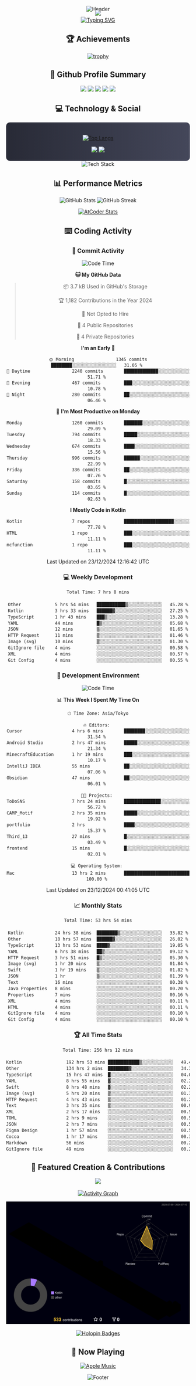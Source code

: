 <div align="center">
  
![Header](https://capsule-render.vercel.app/api?type=waving&color=gradient&customColorList=12&height=300&section=header&text=Welcome%20to%20Batapii's%20Universe&fontSize=50&animation=fadeIn&fontAlignY=40&desc=Android%20Developer%20|%20Kotlin%20LOVE%20)

<div style="margin-top: -20px;">
  <img src="https://readme-typing-svg.herokuapp.com/?lines=Crafting+Android+Experiences;Building+Tomorrow's+Apps+Today;Always+Learning,+Always+Growing&font=Fira%20Code&center=true&width=440&height=45&color=f75c7e&vCenter=true&size=22&pause=1000">
</div>

<a href="https://git.io/typing-svg">
  <img src="https://readme-typing-svg.demolab.com?font=Fira+Code&weight=600&size=28&duration=4000&pause=1000&center=true&vCenter=true&width=800&lines=Hey+there!+I'm+Batapii+%F0%9F%91%8B;Android+Developer+from+Japan+%F0%9F%87%AF%F0%9F%87%B5" alt="Typing SVG" />
</a>

## 🏆 Achievements

[![trophy](https://github-profile-trophy.vercel.app/?username=batapii&theme=onestar&no-frame=true&no-bg=true&column=8&rank=SECRET,SSS,SS,S,AAA,AA,A,B,C,?&margin-w=10&margin-h=10)](https://github.com/ryo-ma/github-profile-trophy)

## 🎯 Github Profile Summary

<div align="center">
  <img src="http://github-profile-summary-cards.vercel.app/api/cards/profile-details?username=batapii&theme=radical" />
  <img src="http://github-profile-summary-cards.vercel.app/api/cards/repos-per-language?username=batapii&theme=radical" />
  <img src="http://github-profile-summary-cards.vercel.app/api/cards/most-commit-language?username=batapii&theme=radical" />
  <img src="http://github-profile-summary-cards.vercel.app/api/cards/stats?username=batapii&theme=radical" />
  <img src="http://github-profile-summary-cards.vercel.app/api/cards/productive-time?username=batapii&theme=radical" />
</div>

## 💻 Technology & Social

<div align="center" style="background: linear-gradient(to right, #282A36, #44475A); padding: 20px; border-radius: 10px;">

[![Top Langs](https://github-readme-stats.vercel.app/api/top-langs/?username=batapii
)](https://github.com/anuraghazra/github-readme-stats)

<div style="margin-top: 15px">
<a href="https://github.com/batapii"><img src="https://img.shields.io/github/followers/batapii?style=for-the-badge&logo=github&label=Follow&color=ff6e96&labelColor=282A36"/></a>
<a href="https://twitter.com/batapii3939"><img src="https://img.shields.io/twitter/follow/batapii?style=for-the-badge&logo=twitter&color=1DA1F2&labelColor=282A36&label= Twitter"/></a>
</div>

</div>

<div align="center">
<img src="https://github-readme-tech-stack.vercel.app/api/cards?title=Tech+Stack&align=center&titleAlign=center&fontSize=20&lineHeight=10&lineCount=4&theme=github_dark&width=800&bg=%230D1117&badge=%23161B22&border=%2321262D&titleColor=%2358A6FF&line1=kotlin%2Ckotlin%2C0095D5%3Bandroid%2Candroid%2C00ff00%3Bjetpackcompose%2Cjetpack%2C4285F4%3B&line2=swift%2Cswift%2CFA7343%3Bfirebase%2Cfirebase%2CFFCA28%3Bgithub%2Cgithub%2C181717%3B&line3=typescript%2Ctypescript%2C3178C6%3Bgraphql%2Cgraphql%2CE10098%3Bsupabase%2Csupabase%2C3FCF8E%3B&line4=gradle%2Cgradle%2C02303A%3Bgitkraken%2Cgitkraken%2C179287%3Bpostman%2Cpostman%2CFF6C37%3B" alt="Tech Stack" />
</div>



## 📊 Performance Metrics

<div align="center">

![GitHub Stats](https://github-readme-stats.vercel.app/api?username=batapii&show_icons=true&theme=radical&hide_border=true&bg_color=0D1117)
![GitHub Streak](https://github-readme-streak-stats.herokuapp.com/?user=batapii&theme=radical&hide_border=true&background=0D1117)

[![AtCoder Stats](https://atcoder-readme-stats.vercel.app/stats/batapii3939?theme=dark&show_history=5&width=495)](https://github.com/iwbc-mzk/atcoder-readme-stats)

</div>

## ⌨️ Coding Activity

### 🌟 Commit Activity
<!--START_SECTION:commit-stats-->
![Code Time](http://img.shields.io/badge/Code%20Time-394%20hrs%2017%20mins-blue)

**🐱 My GitHub Data** 

> 📦 3.7 kB Used in GitHub's Storage 
 > 
> 🏆 1,182 Contributions in the Year 2024
 > 
> 🚫 Not Opted to Hire
 > 
> 📜 4 Public Repositories 
 > 
> 🔑 4 Private Repositories 
 > 
**I'm an Early 🐤** 

```text
🌞 Morning                1345 commits        ████████░░░░░░░░░░░░░░░░░   31.05 % 
🌆 Daytime                2240 commits        █████████████░░░░░░░░░░░░   51.71 % 
🌃 Evening                467 commits         ███░░░░░░░░░░░░░░░░░░░░░░   10.78 % 
🌙 Night                  280 commits         ██░░░░░░░░░░░░░░░░░░░░░░░   06.46 % 
```
📅 **I'm Most Productive on Monday** 

```text
Monday                   1260 commits        ███████░░░░░░░░░░░░░░░░░░   29.09 % 
Tuesday                  794 commits         █████░░░░░░░░░░░░░░░░░░░░   18.33 % 
Wednesday                674 commits         ████░░░░░░░░░░░░░░░░░░░░░   15.56 % 
Thursday                 996 commits         ██████░░░░░░░░░░░░░░░░░░░   22.99 % 
Friday                   336 commits         ██░░░░░░░░░░░░░░░░░░░░░░░   07.76 % 
Saturday                 158 commits         █░░░░░░░░░░░░░░░░░░░░░░░░   03.65 % 
Sunday                   114 commits         █░░░░░░░░░░░░░░░░░░░░░░░░   02.63 % 
```


**I Mostly Code in Kotlin** 

```text
Kotlin                   7 repos             ███████████████████░░░░░░   77.78 % 
HTML                     1 repo              ███░░░░░░░░░░░░░░░░░░░░░░   11.11 % 
mcfunction               1 repo              ███░░░░░░░░░░░░░░░░░░░░░░   11.11 % 
```




 Last Updated on 23/12/2024 12:16:42 UTC
<!--END_SECTION:commit-stats-->

### 💻 Weekly Development
<!--START_SECTION:wakatime-->

```txt
Total Time: 7 hrs 8 mins

Other             5 hrs 54 mins   ███████████▒░░░░░░░░░░░░░   45.28 %
Kotlin            3 hrs 33 mins   ██████▓░░░░░░░░░░░░░░░░░░   27.25 %
TypeScript        1 hr 43 mins    ███▒░░░░░░░░░░░░░░░░░░░░░   13.28 %
YAML              44 mins         █▒░░░░░░░░░░░░░░░░░░░░░░░   05.68 %
JSON              12 mins         ▒░░░░░░░░░░░░░░░░░░░░░░░░   01.65 %
HTTP Request      11 mins         ▒░░░░░░░░░░░░░░░░░░░░░░░░   01.46 %
Image (svg)       10 mins         ▒░░░░░░░░░░░░░░░░░░░░░░░░   01.30 %
GitIgnore file    4 mins          ░░░░░░░░░░░░░░░░░░░░░░░░░   00.58 %
XML               4 mins          ░░░░░░░░░░░░░░░░░░░░░░░░░   00.57 %
Git Config        4 mins          ░░░░░░░░░░░░░░░░░░░░░░░░░   00.55 %
```

<!--END_SECTION:wakatime-->

### 🔨 Development Environment
<!--START_SECTION:dev-stats-->
![Code Time](http://img.shields.io/badge/Code%20Time-390%20hrs%2015%20mins-blue)

📊 **This Week I Spent My Time On** 

```text
🕑︎ Time Zone: Asia/Tokyo

🔥 Editors: 
Cursor                   4 hrs 6 mins        ████████░░░░░░░░░░░░░░░░░   31.54 % 
Android Studio           2 hrs 47 mins       █████░░░░░░░░░░░░░░░░░░░░   21.34 % 
MinecraftEducation       1 hr 19 mins        ███░░░░░░░░░░░░░░░░░░░░░░   10.17 % 
IntelliJ IDEA            55 mins             ██░░░░░░░░░░░░░░░░░░░░░░░   07.06 % 
Obsidian                 47 mins             ██░░░░░░░░░░░░░░░░░░░░░░░   06.01 % 

🐱‍💻 Projects: 
ToDoSNS                  7 hrs 24 mins       ██████████████░░░░░░░░░░░   56.72 % 
CAMP_Motif               2 hrs 35 mins       █████░░░░░░░░░░░░░░░░░░░░   19.92 % 
portfolio                2 hrs               ████░░░░░░░░░░░░░░░░░░░░░   15.37 % 
Third_13                 27 mins             █░░░░░░░░░░░░░░░░░░░░░░░░   03.49 % 
frontend                 15 mins             █░░░░░░░░░░░░░░░░░░░░░░░░   02.01 % 

💻 Operating System: 
Mac                      13 hrs 2 mins       █████████████████████████   100.00 % 
```


 Last Updated on 23/12/2024 00:41:05 UTC
<!--END_SECTION:dev-stats-->

### 📈 Monthly Stats
<!--START_SECTION:wakamonth-->

```txt
Total Time: 53 hrs 54 mins

Kotlin            24 hrs 38 mins  ████████▒░░░░░░░░░░░░░░░░   33.82 %
Other             18 hrs 57 mins  ██████▓░░░░░░░░░░░░░░░░░░   26.02 %
TypeScript        13 hrs 53 mins  ████▓░░░░░░░░░░░░░░░░░░░░   19.05 %
YAML              6 hrs 38 mins   ██▒░░░░░░░░░░░░░░░░░░░░░░   09.12 %
HTTP Request      3 hrs 51 mins   █▒░░░░░░░░░░░░░░░░░░░░░░░   05.30 %
Image (svg)       1 hr 20 mins    ▒░░░░░░░░░░░░░░░░░░░░░░░░   01.84 %
Swift             1 hr 19 mins    ▒░░░░░░░░░░░░░░░░░░░░░░░░   01.82 %
JSON              1 hr            ▒░░░░░░░░░░░░░░░░░░░░░░░░   01.39 %
Text              16 mins         ░░░░░░░░░░░░░░░░░░░░░░░░░   00.38 %
Java Properties   8 mins          ░░░░░░░░░░░░░░░░░░░░░░░░░   00.20 %
Properties        7 mins          ░░░░░░░░░░░░░░░░░░░░░░░░░   00.16 %
XML               4 mins          ░░░░░░░░░░░░░░░░░░░░░░░░░   00.11 %
HTML              4 mins          ░░░░░░░░░░░░░░░░░░░░░░░░░   00.11 %
GitIgnore file    4 mins          ░░░░░░░░░░░░░░░░░░░░░░░░░   00.10 %
Git Config        4 mins          ░░░░░░░░░░░░░░░░░░░░░░░░░   00.10 %
```

<!--END_SECTION:wakamonth-->

### 🏆 All Time Stats
<!--START_SECTION:wakaalltime-->

```txt
Total Time: 256 hrs 12 mins

Kotlin                 192 hrs 53 mins ████████████▒░░░░░░░░░░░░   49.43 %
Other                  134 hrs 2 mins  ████████▓░░░░░░░░░░░░░░░░   34.35 %
TypeScript             15 hrs 47 mins  █░░░░░░░░░░░░░░░░░░░░░░░░   04.05 %
YAML                   8 hrs 55 mins   ▓░░░░░░░░░░░░░░░░░░░░░░░░   02.29 %
Swift                  8 hrs 48 mins   ▓░░░░░░░░░░░░░░░░░░░░░░░░   02.26 %
Image (svg)            5 hrs 20 mins   ▒░░░░░░░░░░░░░░░░░░░░░░░░   01.37 %
HTTP Request           4 hrs 43 mins   ▒░░░░░░░░░░░░░░░░░░░░░░░░   01.21 %
Text                   3 hrs 35 mins   ▒░░░░░░░░░░░░░░░░░░░░░░░░   00.92 %
XML                    2 hrs 17 mins   ░░░░░░░░░░░░░░░░░░░░░░░░░   00.59 %
TOML                   2 hrs 9 mins    ░░░░░░░░░░░░░░░░░░░░░░░░░   00.55 %
JSON                   2 hrs 7 mins    ░░░░░░░░░░░░░░░░░░░░░░░░░   00.54 %
Figma Design           1 hr 57 mins    ░░░░░░░░░░░░░░░░░░░░░░░░░   00.50 %
Cocoa                  1 hr 17 mins    ░░░░░░░░░░░░░░░░░░░░░░░░░   00.33 %
Markdown               56 mins         ░░░░░░░░░░░░░░░░░░░░░░░░░   00.24 %
GitIgnore file         49 mins         ░░░░░░░░░░░░░░░░░░░░░░░░░   00.21 %
```

<!--END_SECTION:wakaalltime-->


## 🌟 Featured Creation & Contributions

<div align="center">
  <a href="https://github.com/batapii/ToDoSNS">
    <img src="https://github-readme-stats.vercel.app/api/pin/?username=batapii&repo=ToDoSNS&theme=radical&hide_border=true&bg_color=0D1117" />
  </a>

[![Activity Graph](https://github-readme-activity-graph.vercel.app/graph?username=batapii&custom_title=Contribution%20Graph&hide_border=true&theme=radical&bg_color=0D1117)](https://github.com/ashutosh00710/github-readme-activity-graph)

![3D Contrib](./profile-3d-contrib/profile-night-rainbow.svg)

[![Holopin Badges](https://holopin.me/batapii)](https://holopin.io/@batapii)

</div>

## 🎵 Now Playing

<div align="center">
  
[![Apple Music](https://music-profile.rayriffy.com/theme/dark.svg?uid=001005.6598667d2ffd4a10a4f429edd0ba24c4.1156)](https://github.com/rayriffy/apple-music-github-profile)

</div>

![Footer](https://capsule-render.vercel.app/api?type=waving&color=gradient&customColorList=12&height=100&section=footer)

</div>
